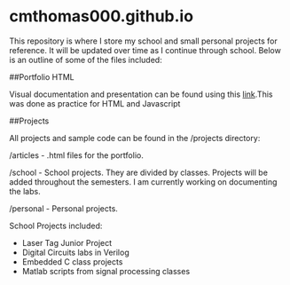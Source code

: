 # cmthomas000.github.io


This repository is where I store my school and small personal projects for reference.  It will be updated over time as I continue through school.  Below is an outline of some of the files included:

##Portfolio HTML 

Visual documentation and presentation can be found using this [link](cmthomas000.github.io/index.html).This was done as practice for HTML and Javascript

##Projects 

All projects and sample code can be found in the /projects directory:

/articles - .html files for the portfolio.

/school - School projects.  They are divided by classes.  Projects will be added throughout the semesters.  I am currently working on documenting the labs.

/personal - Personal projects. 


School Projects included:
- Laser Tag Junior Project
- Digital Circuits labs in Verilog
- Embedded C class projects
- Matlab scripts from signal processing classes
